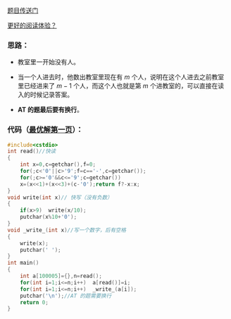 [题目传送门](https://www.luogu.com.cn/problem/AT_abc142_c)

[更好的阅读体验？](https://www.luogu.com.cn/blog/73-54-16/solution-at-Go-to-School)

### 思路：

- 教室里一开始没有人。

- 当一个人进去时，他数出教室里现在有 $m$ 个人，说明在这个人进去之前教室里已经进来了 $m-1$ 个人，而这个人也就是第 $m$ 个进教室的，可以直接在读入的时候记录答案。

- **AT 的题最后要有换行**。

### 代码（[最优解第一页](https://www.luogu.com.cn/record/list?pid=AT_abc142_c&orderBy=1&status=&page=1)）：

```cpp
#include<cstdio>
int read()//快读 
{
	int x=0,c=getchar(),f=0;
	for(;c<'0'||c>'9';f=c=='-',c=getchar());
	for(;c>='0'&&c<='9';c=getchar())
	x=(x<<1)+(x<<3)+(c-'0');return f?-x:x;
}
void write(int x)// 快写（没有负数）
{
	if(x>9)  write(x/10);
	putchar(x%10+'0');
}
void _write_(int x)//写一个数字，后有空格 
{
	write(x);
	putchar(' ');
}
int main()
{
	int a[100005]={},n=read();
	for(int i=1;i<=n;i++)  a[read()]=i;
	for(int i=1;i<=n;i++)  _write_(a[i]);
	putchar('\n');//AT 的题需要换行
	return 0;
}
```